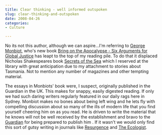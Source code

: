 ```yaml
---
title: Clear thinking - well informed outspoken
slug: clear-thinking-and-outspoken
date: 2008-04-26
categories: 
- Culture

---
```

No its not this author, although we can aspire...I'm referring to [George Monbiot][monbiot], who's new book [Bring on the Apocalypse - Six Arguments for Global Justice][amazon] has leapt to the top of my reading pile. To do that it displaced Nicholas Shakespeares book [Secrets of the Sea][amazon 2] which I reserved at the library with great anticipation due to my attachment to stories about Tasmania. Not to mention any number of magazines and other tempting material.

The essays in Monbiots' book were,  I suspect, originally published in the Guardian in the UK. This makes for snappy, easily digested reading. If only we had such daring writers regularly featured in our daily rags here in Sydney. Monbiot makes no bones about being left wing and he lets fly with compelling discussion about so many of the ills of modern life that you find yourself cheering him on as you read. He is driven to write the material that he knows will not be well received by the establishment and bravo to the [Guardian][guardian] for being prepared to publish him . If it wasn't we would only find this sort of gutsy writing in journals like [Resurgence][resurgence] and [The Ecologist][theecologist].

[amazon]: http://www.amazon.co.uk/Bring-Apocalypse-Arguments-Global-Justice/dp/1843548585/ref=sr_1_1?tag=slowlane-20
[amazon 2]: http://www.amazon.com/gp/product/B003ELY7O2?tag=slowlane-20
[guardian]: http://www.guardian.co.uk/profile/georgemonbiot
[monbiot]: http://www.monbiot.com/
[resurgence]: http://www.resurgence.org
[theecologist]: http://www.theecologist.org "The Ecologist"
